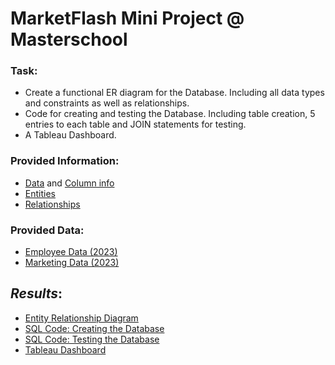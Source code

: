 # MarketFlash Mini Project @ Masterschool

### **Task**:
- Create a functional ER diagram for the Database. Including all data types and constraints as well as relationships.  
- Code for creating and testing the Database. Including table creation, 5 entries to each table and JOIN statements for testing.  
- A Tableau Dashboard.  

### Provided Information:  
- [Data](https://github.com/armandaslid/marketflash_mini_project/blob/main/MarketFlash_Data_01.png) and [Column info](https://github.com/armandaslid/marketflash_mini_project/blob/main/MarketFlash_Data_02.png)
- [Entities](https://github.com/armandaslid/marketflash_mini_project/blob/main/MarketFlash_Entities.png)
- [Relationships](https://github.com/armandaslid/marketflash_mini_project/blob/main/MarketFlash_Relationships.png)

### Provided Data:
- [Employee Data (2023)](https://github.com/armandaslid/marketflash_mini_project/blob/main/MarketFlash_employee_data_2023.csv)
- [Marketing Data (2023)](https://github.com/armandaslid/marketflash_mini_project/blob/main/MarketFlash_marketing_data_2023.csv)

## *Results*:
- [Entity Relationship Diagram](https://github.com/armandaslid/marketflash_mini_project/blob/main/MarketFlash_ERD_ALidzius.pdf)
- [SQL Code: Creating the Database]()
- [SQL Code: Testing the Database]()
- [Tableau Dashboard]()
